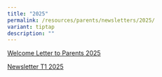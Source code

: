 ```yaml
---
title: "2025"
permalink: /resources/parents/newsletters/2025/
variant: tiptap
description: ""
---
```

<p><a href="/files/Newsletter to Parents/2025/Welcome_Letter_to_Parents_for_2025_School_Year.pdf" rel="noopener nofollow" target="_blank">Welcome Letter to Parents 2025</a>
</p>
<p><a href="/files/Newsletter to Parents/2025/XMS_Newsletter_T1_2025_compressed.pdf" rel="noopener nofollow" target="_blank">Newsletter T1 2025</a>
</p>